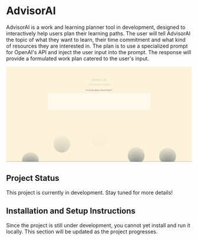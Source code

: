 # AdvisorAI

AdvisorAI is a work and learning planner tool in development, designed to interactively help users plan their learning paths. The user will tell AdvisorAI the topic of what they want to learn, their time commitment and what kind of resources they are interested in. The plan is to use a specialized prompt for OpenAI's API and inject the user input into the prompt. The response will provide a formulated work plan catered to the user's input.

![landing page](https://github.com/MMcBreezy/AdvisorAI/blob/main/images/landing-page.png)

## Project Status

This project is currently in development. Stay tuned for more details!

## Installation and Setup Instructions

Since the project is still under development, you cannot yet install and run it locally. This section will be updated as the project progresses.
